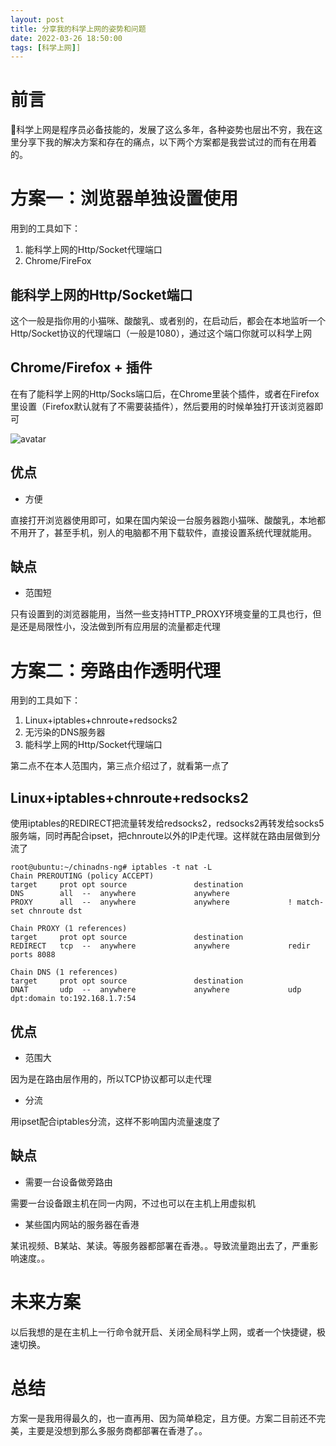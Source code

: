 ```yaml
---
layout: post
title: 分享我的科学上网的姿势和问题
date: 2022-03-26 18:50:00
tags: [科学上网]]
---
```

# 前言
🚀科学上网是程序员必备技能的，发展了这么多年，各种姿势也层出不穷，我在这里分享下我的解决方案和存在的痛点，以下两个方案都是我尝试过的而有在用着的。

# 方案一：浏览器单独设置使用
用到的工具如下：
1. 能科学上网的Http/Socket代理端口
2. Chrome/FireFox

## 能科学上网的Http/Socket端口
这个一般是指你用的小猫咪、酸酸乳、或者别的，在启动后，都会在本地监听一个Http/Socket协议的代理端口（一般是1080），通过这个端口你就可以科学上网

## Chrome/Firefox + 插件
在有了能科学上网的Http/Socks端口后，在Chrome里装个插件，或者在Firefox里设置（Firefox默认就有了不需要装插件），然后要用的时候单独打开该浏览器即可

![avatar](github.png)

## 优点
- 方便

直接打开浏览器使用即可，如果在国内架设一台服务器跑小猫咪、酸酸乳，本地都不用开了，甚至手机，别人的电脑都不用下载软件，直接设置系统代理就能用。

## 缺点
- 范围短

只有设置到的浏览器能用，当然一些支持HTTP_PROXY环境变量的工具也行，但是还是局限性小，没法做到所有应用层的流量都走代理

# 方案二：旁路由作透明代理
用到的工具如下：
1. Linux+iptables+chnroute+redsocks2
2. 无污染的DNS服务器
3. 能科学上网的Http/Socket代理端口

第二点不在本人范围内，第三点介绍过了，就看第一点了

## Linux+iptables+chnroute+redsocks2
使用iptables的REDIRECT把流量转发给redsocks2，redsocks2再转发给socks5服务端，同时再配合ipset，把chnroute以外的IP走代理。这样就在路由层做到分流了
```shell
root@ubuntu:~/chinadns-ng# iptables -t nat -L
Chain PREROUTING (policy ACCEPT)
target     prot opt source               destination         
DNS        all  --  anywhere             anywhere            
PROXY      all  --  anywhere             anywhere             ! match-set chnroute dst

```

```shell
Chain PROXY (1 references)
target     prot opt source               destination         
REDIRECT   tcp  --  anywhere             anywhere             redir ports 8088

```

```shell
Chain DNS (1 references)
target     prot opt source               destination         
DNAT       udp  --  anywhere             anywhere             udp dpt:domain to:192.168.1.7:54

```

## 优点
- 范围大

因为是在路由层作用的，所以TCP协议都可以走代理

- 分流

用ipset配合iptables分流，这样不影响国内流量速度了

## 缺点
- 需要一台设备做旁路由

需要一台设备跟主机在同一内网，不过也可以在主机上用虚拟机

- 某些国内网站的服务器在香港

某讯视频、B某站、某读。等服务器都部署在香港。。导致流量跑出去了，严重影响速度。。


# 未来方案
以后我想的是在主机上一行命令就开启、关闭全局科学上网，或者一个快捷键，极速切换。


# 总结
方案一是我用得最久的，也一直再用、因为简单稳定，且方便。方案二目前还不完美，主要是没想到那么多服务商都部署在香港了。。